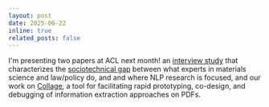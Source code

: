 ```yaml
---
layout: post
date: 2025-06-22
inline: true
related_posts: false
---
```


I'm presenting two papers at ACL next month! an [interview study](https://arxiv.org/abs/2504.12495) 
that characterizes the [sociotechnical gap](https://arxiv.org/abs/2306.03100) between what experts in materials science 
and law/policy do, and  and where NLP research is focused, and our
work on [Collage](https://arxiv.org/abs/2410.23478), a tool for facilitating rapid prototyping, co-design,
and debugging of information extraction approaches on PDFs.